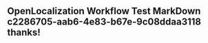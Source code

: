 <properties
ms.topic="hero-topic"
ms.test1="hero-topic"
ms.test2="test"/>

## OpenLocalization Workflow Test MarkDown c2286705-aab6-4e83-b67e-9c08ddaa3118 thanks!
